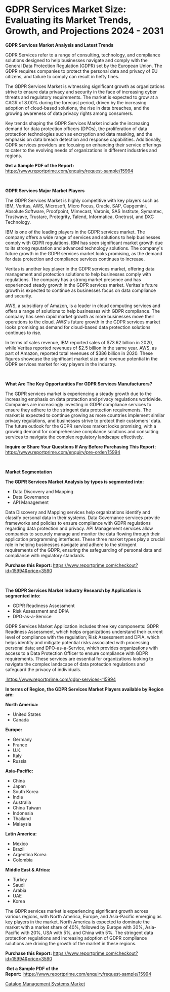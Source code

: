 <p><h1>GDPR Services Market Size: Evaluating its Market Trends, Growth, and Projections 2024 - 2031</h1></p><p><strong>GDPR Services Market Analysis and Latest Trends</strong></p>
<p><p>GDPR Services refer to a range of consulting, technology, and compliance solutions designed to help businesses navigate and comply with the General Data Protection Regulation (GDPR) set by the European Union. The GDPR requires companies to protect the personal data and privacy of EU citizens, and failure to comply can result in hefty fines.</p><p>The GDPR Services Market is witnessing significant growth as organizations strive to ensure data privacy and security in the face of increasing cyber threats and regulatory requirements. The market is expected to grow at a CAGR of 8.00% during the forecast period, driven by the increasing adoption of cloud-based solutions, the rise in data breaches, and the growing awareness of data privacy rights among consumers.</p><p>Key trends shaping the GDPR Services Market include the increasing demand for data protection officers (DPOs), the proliferation of data protection technologies such as encryption and data masking, and the emphasis on data breach detection and response capabilities. Additionally, GDPR services providers are focusing on enhancing their service offerings to cater to the evolving needs of organizations in different industries and regions.</p></p>
<p><strong>Get a Sample PDF of the Report:&nbsp;</strong> <a href="https://www.reportprime.com/enquiry/request-sample/15994">https://www.reportprime.com/enquiry/request-sample/15994</a></p>
<p>&nbsp;</p>
<p><strong>GDPR Services Major Market Players</strong></p>
<p><p>The GDPR Services Market is highly competitive with key players such as IBM, Veritas, AWS, Microsoft, Micro Focus, Oracle, SAP, Capgemini, Absolute Software, Proofpoint, Mimecast, Varonis, SAS Institute, Symantec, Trustwave, Trustarc, Protegrity, Talend, Informatica, Onetrust, and DXC Technology.</p><p>IBM is one of the leading players in the GDPR services market. The company offers a wide range of services and solutions to help businesses comply with GDPR regulations. IBM has seen significant market growth due to its strong reputation and advanced technology solutions. The company's future growth in the GDPR services market looks promising, as the demand for data protection and compliance services continues to increase.</p><p>Veritas is another key player in the GDPR services market, offering data management and protection solutions to help businesses comply with regulations. The company has a strong market presence and has experienced steady growth in the GDPR services market. Veritas's future growth is expected to continue as businesses focus on data compliance and security.</p><p>AWS, a subsidiary of Amazon, is a leader in cloud computing services and offers a range of solutions to help businesses with GDPR compliance. The company has seen rapid market growth as more businesses move their operations to the cloud. AWS's future growth in the GDPR services market looks promising as demand for cloud-based data protection solutions continues to rise.</p><p>In terms of sales revenue, IBM reported sales of $73.62 billion in 2020, while Veritas reported revenues of $2.5 billion in the same year. AWS, as part of Amazon, reported total revenues of $386 billion in 2020. These figures showcase the significant market size and revenue potential in the GDPR services market for key players in the industry.</p></p>
<p>&nbsp;</p>
<p><strong>What Are The Key Opportunities For GDPR Services Manufacturers?</strong></p>
<p><p>The GDPR services market is experiencing a steady growth due to the increasing emphasis on data protection and privacy regulations worldwide. Companies are increasingly investing in GDPR compliance services to ensure they adhere to the stringent data protection requirements. The market is expected to continue growing as more countries implement similar privacy regulations, and businesses strive to protect their customers' data. The future outlook for the GDPR services market looks promising, with a growing demand for comprehensive compliance solutions and consulting services to navigate the complex regulatory landscape effectively.</p></p>
<p><strong>Inquire or Share Your Questions If Any Before Purchasing This Report:</strong> <a href="https://www.reportprime.com/enquiry/pre-order/15994">https://www.reportprime.com/enquiry/pre-order/15994</a></p>
<p>&nbsp;</p>
<p><strong>Market Segmentation</strong></p>
<p><strong>The GDPR Services Market Analysis by types is segmented into:</strong></p>
<p><ul><li>Data Discovery and Mapping</li><li>Data Governance</li><li>API Management</li></ul></p>
<p><p>Data Discovery and Mapping services help organizations identify and classify personal data in their systems. Data Governance services provide frameworks and policies to ensure compliance with GDPR regulations regarding data protection and privacy. API Management services allow companies to securely manage and monitor the data flowing through their application programming interfaces. These three market types play a crucial role in helping businesses navigate and adhere to the stringent requirements of the GDPR, ensuring the safeguarding of personal data and compliance with regulatory standards.</p></p>
<p><strong>Purchase this Report:&nbsp;</strong><a href="https://www.reportprime.com/checkout?id=15994&price=3590">https://www.reportprime.com/checkout?id=15994&price=3590</a></p>
<p>&nbsp;</p>
<p><strong>The GDPR Services Market Industry Research by Application is segmented into:</strong></p>
<p><ul><li>GDPR Readiness Assessment</li><li>Risk Assessment and DPIA</li><li>DPO-as-a-Service</li></ul></p>
<p><p>GDPR Services Market Application includes three key components: GDPR Readiness Assessment, which helps organizations understand their current level of compliance with the regulation; Risk Assessment and DPIA, which helps identify and mitigate potential risks associated with processing personal data; and DPO-as-a-Service, which provides organizations with access to a Data Protection Officer to ensure compliance with GDPR requirements. These services are essential for organizations looking to navigate the complex landscape of data protection regulations and safeguard the privacy of individuals.</p></p>
<p><a href="https://www.reportprime.com/gdpr-services-r15994">&nbsp;https://www.reportprime.com/gdpr-services-r15994</a></p>
<p><strong>In terms of Region, the GDPR Services Market Players available by Region are:</strong></p>
<p>
    <p> <strong> North America: </strong>
        <ul>
            <li>United States</li>
            <li>Canada</li>
        </ul>
        </p> 
    <p> <strong> Europe: </strong>
        <ul>
            <li>Germany</li>
            <li>France</li>
            <li>U.K.</li>
            <li>Italy</li>
            <li>Russia</li>
        </ul>
        </p> 
    <p> <strong> Asia-Pacific: </strong>
        <ul>
            <li>China</li>
            <li>Japan</li>
            <li>South Korea</li>
            <li>India</li>
            <li>Australia</li>
            <li>China Taiwan</li>
            <li>Indonesia</li>
            <li>Thailand</li>
            <li>Malaysia</li>
        </ul>
        </p> 
    <p> <strong> Latin America: </strong>
        <ul>
            <li>Mexico</li>
            <li>Brazil</li>
            <li>Argentina Korea</li>
            <li>Colombia</li>
        </ul>
        </p> 
    <p> <strong> Middle East & Africa: </strong>
        <ul>
            <li>Turkey</li>
            <li>Saudi</li>
            <li>Arabia</li>
            <li>UAE</li>
            <li>Korea</li>
        </ul>
    </p>
    </p>
<p><p>The GDPR services market is experiencing significant growth across various regions, with North America, Europe, and Asia-Pacific emerging as key players in the market. North America is expected to dominate the market with a market share of 40%, followed by Europe with 30%, Asia-Pacific with 20%, USA with 5%, and China with 5%. The stringent data protection regulations and increasing adoption of GDPR compliance solutions are driving the growth of the market in these regions.</p></p>
<p><strong>Purchase this Report: </strong><a href="https://www.reportprime.com/checkout?id=15994&price=3590">https://www.reportprime.com/checkout?id=15994&price=3590</a></p>
<p>&nbsp;<strong>Get a Sample PDF of the Report:&nbsp;&nbsp;</strong><a href="https://www.reportprime.com/enquiry/request-sample/15994">https://www.reportprime.com/enquiry/request-sample/15994</a></p>
<p><strong></strong></p>
<p><p><a href="https://github.com/NorbertYates/Market-Research-Report-List-4/blob/main/catalog-management-systems-market.md">Catalog Management Systems Market</a></p></p>